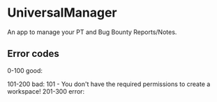 # UniversalManager
 An app to manage your PT and Bug Bounty Reports/Notes.

## Error codes
0-100 good:

101-200 bad:
101 - You don\'t have the required permissions to create a workspace! 
201-300 error:
